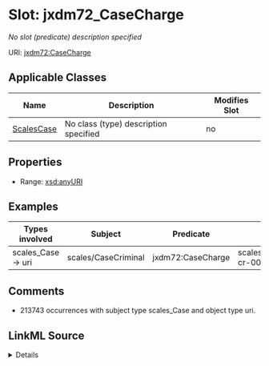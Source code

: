 

# Slot: jxdm72_CaseCharge


_No slot (predicate) description specified_





URI: [jxdm72:CaseCharge](http://release.niem.gov/niem/domains/jxdm/7.2/#CaseCharge)



<!-- no inheritance hierarchy -->





## Applicable Classes

| Name | Description | Modifies Slot |
| --- | --- | --- |
| [ScalesCase](../classes/ScalesCase.md) | No class (type) description specified |  no  |







## Properties

* Range: [xsd:anyURI](http://www.w3.org/2001/XMLSchema#anyURI)






## Examples

| Types involved | Subject | Predicate | Object |
| --- | --- | --- | --- |
| scales_Case → uri | scales/CaseCriminal | jxdm72:CaseCharge | scales/Charge/almd;;1:16-cr-00020_c0-1 |


## Comments

* 213743 occurrences with subject type scales_Case and object type uri.



## LinkML Source

<details>

```yaml
name: jxdm72_CaseCharge
description: No slot (predicate) description specified
comments:
- 213743 occurrences with subject type scales_Case and object type uri.
examples:
- description: scales_Case → uri
  object:
    example_object: scales/Charge/almd;;1:16-cr-00020_c0-1
    example_object_type: uri
    example_predicate: jxdm72:CaseCharge
    example_subject: scales/CaseCriminal
    example_subject_type: scales_Case
from_schema: scales-kg-new
rank: 1000
slot_uri: jxdm72:CaseCharge
alias: jxdm72_CaseCharge
domain_of:
- scales_Case
range: uri

```
</details>
